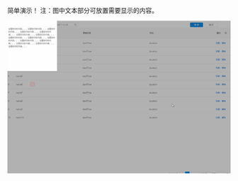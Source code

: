 
简单演示！
注：图中文本部分可放置需要显示的内容。

![image](https://github.com/htengweb/MyComponents/blob/master/ZoomModule/2017-12-27.gif)
